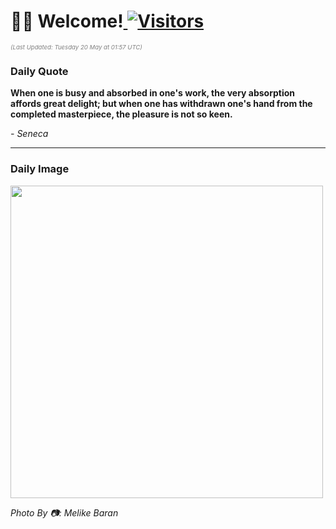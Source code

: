<h1>👋🏽 Welcome!<a href="https://github.com/OmitNomis/"> <img src="https://visitor-badge.laobi.icu/badge?page_id=OmitNomis" alt="Visitors"></a></h1>

<i><p style="font-size: 0.6rem; color:gray">(Last Updated: Tuesday 20 May at 01:57 UTC)</p></i>

<h3> Daily Quote </h3>
<b><p>When one is busy and absorbed in one&#39;s work, the very absorption affords great delight; but when one has withdrawn one&#39;s hand from the completed masterpiece, the pleasure is not so keen.</p></b>
<i><caption style="font-size: 0.8rem; color:gray;">- Seneca</caption></i>


<hr>

<h3>Daily Image</h3>
<a href="https://images.pexels.com/photos/32080139/pexels-photo-32080139.jpeg" target="_blank"><img style="height:500px;" src="https://images.pexels.com/photos/32080139/pexels-photo-32080139.jpeg"/></a>

<i><caption style="font-size: 0.8rem; color:gray;"> Photo By 📷: Melike Baran</caption></i>

